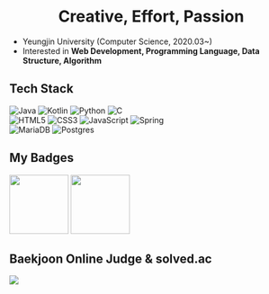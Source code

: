 <h1 align="center">Creative, Effort, Passion</h1>

- Yeungjin University (Computer Science, 2020.03~)
- Interested in **Web Development, Programming Language, Data Structure, Algorithm**

## Tech Stack
![Java](https://img.shields.io/badge/java-%23ED8B00.svg?style=for-the-badge&logo=openjdk&logoColor=white) ![Kotlin](https://img.shields.io/badge/kotlin-%237F52FF.svg?style=for-the-badge&logo=kotlin&logoColor=white) ![Python](https://img.shields.io/badge/python-3670A0?style=for-the-badge&logo=python&logoColor=ffdd54) ![C](https://img.shields.io/badge/c-%2300599C.svg?style=for-the-badge&logo=c&logoColor=white)
<br>
![HTML5](https://img.shields.io/badge/html5-%23E34F26.svg?style=for-the-badge&logo=html5&logoColor=white) ![CSS3](https://img.shields.io/badge/css3-%231572B6.svg?style=for-the-badge&logo=css3&logoColor=white) ![JavaScript](https://img.shields.io/badge/javascript-%23323330.svg?style=for-the-badge&logo=javascript&logoColor=%23F7DF1E) ![Spring](https://img.shields.io/badge/spring-%236DB33F.svg?style=for-the-badge&logo=spring&logoColor=white)
<br>
![MariaDB](https://img.shields.io/badge/MariaDB-003545?style=for-the-badge&logo=mariadb&logoColor=white) ![Postgres](https://img.shields.io/badge/postgres-%23316192.svg?style=for-the-badge&logo=postgresql&logoColor=white)


## My Badges
<a href="https://www.credly.com/badges/20b23b15-7d0f-4b54-b958-7c9d1f1556e4/public_url"><img width="105" height="105" alt="" src="https://images.credly.com/images/f4ccdba9-dd65-4349-baad-8f05df116443/CCNASRWE__1_.png"></a>
<a href="https://www.credly.com/badges/73081566-ffad-47e9-a288-cd7fb4d7dbd1/public_url"><img width="105" height="105" alt="" src="https://images.credly.com/images/0a6d331e-8abf-4272-a949-33f754569a76/CCNAENSA__1_.png"></a>

## Baekjoon Online Judge & solved.ac
<a href="https://solved.ac/profile/kaito_akabane" style="text-decoration: none"><img src="https://mazassumnida.wtf/api/v2/generate_badge?boj=kaito_akabane"/></a>